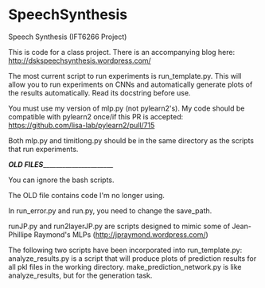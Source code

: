 SpeechSynthesis
===============

Speech Synthesis (IFT6266 Project)

This is code for a class project.  There is an accompanying blog here: http://dskspeechsynthesis.wordpress.com/

The most current script to run experiments is run_template.py.  This will allow you to run experiments on CNNs and automatically generate plots of the results automatically.  Read its docstring before use.

You must use my version of mlp.py (not pylearn2's).  My code should be compatible with pylearn2 once/if this PR is accepted: https://github.com/lisa-lab/pylearn2/pull/715

Both mlp.py and timitlong.py should be in the same directory as the scripts that run experiments. 


_______________OLD FILES_____________________________________

You can ignore the bash scripts.

The OLD file contains code I'm no longer using.

In run_error.py and run.py, you need to change the save_path. 

runJP.py and run2layerJP.py are scripts designed to mimic some of Jean-Phillipe Raymond's MLPs (http://jpraymond.wordpress.com/)

The following two scripts have been incorporated into run_template.py:
analyze_results.py is a script that will produce plots of prediction results for all pkl files in the working directory.
make_prediction_network.py is like analyze_results, but for the generation task.

